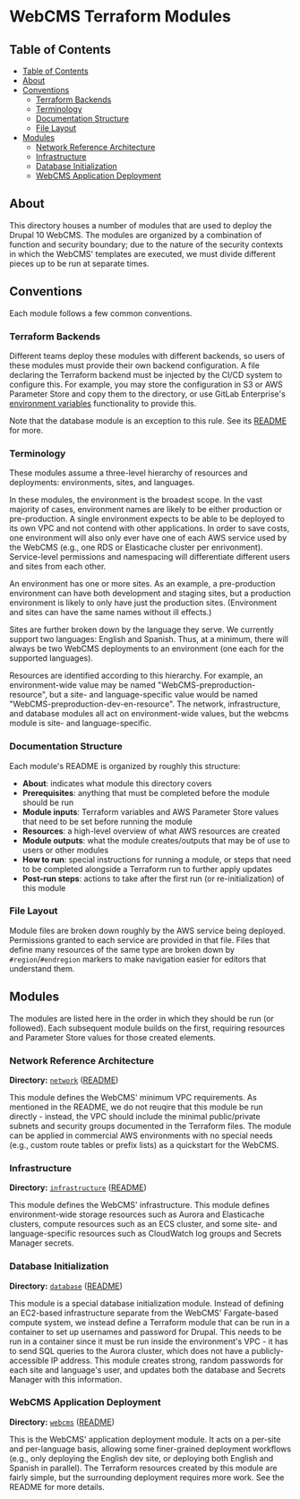 # WebCMS Terraform Modules

## Table of Contents

- [Table of Contents](#table-of-contents)
- [About](#about)
- [Conventions](#conventions)
  - [Terraform Backends](#terraform-backends)
  - [Terminology](#terminology)
  - [Documentation Structure](#documentation-structure)
  - [File Layout](#file-layout)
- [Modules](#modules)
  - [Network Reference Architecture](#network-reference-architecture)
  - [Infrastructure](#infrastructure)
  - [Database Initialization](#database-initialization)
  - [WebCMS Application Deployment](#webcms-application-deployment)

## About

This directory houses a number of modules that are used to deploy the Drupal 10 WebCMS. The modules are organized by a combination of function and security boundary; due to the nature of the security contexts in which the WebCMS' templates are executed, we must divide different pieces up to be run at separate times.

## Conventions

Each module follows a few common conventions.

### Terraform Backends

Different teams deploy these modules with different backends, so users of these modules must provide their own backend configuration. A file declaring the Terraform backend must be injected by the CI/CD system to configure this. For example, you may store the configuration in S3 or AWS Parameter Store and copy them to the directory, or use GitLab Enterprise's [environment variables](https://docs.gitlab.com/ee/ci/variables/#custom-cicd-variables-of-type-file) functionality to provide this.

Note that the database module is an exception to this rule. See its [README](database/README.md) for more.

### Terminology

These modules assume a three-level hierarchy of resources and deployments: environments, sites, and languages.

In these modules, the environment is the broadest scope. In the vast majority of cases, environment names are likely to be either production or pre-production. A single environment expects to be able to be deployed to its own VPC and not contend with other applications. In order to save costs, one environment will also only ever have one of each AWS service used by the WebCMS (e.g., one RDS or Elasticache cluster per enrivonment). Service-level permissions and namespacing will differentiate different users and sites from each other.

An environment has one or more sites. As an example, a pre-production environment can have both development and staging sites, but a production environment is likely to only have just the production sites. (Environment and sites can have the same names without ill effects.)

Sites are further broken down by the language they serve. We currently support two languages: English and Spanish. Thus, at a minimum, there will always be two WebCMS deployments to an environment (one each for the supported languages).

Resources are identified according to this hierarchy. For example, an environment-wide value may be named "WebCMS-preproduction-resource", but a site- and language-specific value would be named "WebCMS-preproduction-dev-en-resource". The network, infrastructure, and database modules all act on environment-wide values, but the webcms module is site- and language-specific.

### Documentation Structure

Each module's README is organized by roughly this structure:

* **About**: indicates what module this directory covers
* **Prerequisites**: anything that must be completed before the module should be run
* **Module inputs**: Terraform variables and AWS Parameter Store values that need to be set before running the module
* **Resources**: a high-level overview of what AWS resources are created
* **Module outputs**: what the module creates/outputs that may be of use to users or other modules
* **How to run**: special instructions for running a module, or steps that need to be completed alongside a Terraform run to further apply updates
* **Post-run steps**: actions to take after the first run (or re-initialization) of this module

### File Layout

Module files are broken down roughly by the AWS service being deployed. Permissions granted to each service are provided in that file. Files that define many resources of the same type are broken down by `#region`/`#endregion` markers to make navigation easier for editors that understand them.

## Modules

The modules are listed here in the order in which they should be run (or followed). Each subsequent module builds on the first, requiring resources and Parameter Store values for those created elements.

### Network Reference Architecture

**Directory:** [`network`](network) ([README](network/README.md))

This module defines the WebCMS' minimum VPC requirements. As mentioned in the README, we do not reuqire that this module be run directly - instead, the VPC should include the minimal public/private subnets and security groups documented in the Terraform files. The module can be applied in commercial AWS environments with no special needs (e.g., custom route tables or prefix lists) as a quickstart for the WebCMS.

### Infrastructure

**Directory:** [`infrastructure`](infrastructure) ([README](infrastructure/README.md))

This module defines the WebCMS' infrastructure. This module defines environment-wide storage resources such as Aurora and Elasticache clusters, compute resources such as an ECS cluster, and some site- and language-specific resources such as CloudWatch log groups and Secrets Manager secrets.

### Database Initialization

**Directory:** [`database`](database) ([README](database/README.md))

This module is a special database initialization module. Instead of defining an EC2-based infrastructure separate from the WebCMS' Fargate-based compute system, we instead define a Terraform module that can be run in a container to set up usernames and password for Drupal. This needs to be run in a container since it must be run inside the environment's VPC - it has to send SQL queries to the Aurora cluster, which does not have a publicly-accessible IP address. This module creates strong, random passwords for each site and language's user, and updates both the database and Secrets Manager with this information.

### WebCMS Application Deployment

**Directory:** [`webcms`](webcms) ([README](webcms/README.md))

This is the WebCMS' application deployment module. It acts on a per-site and per-language basis, allowing some finer-grained deployment workflows (e.g., only deploying the English dev site, or deploying both English and Spanish in parallel). The Terraform resources created by this module are fairly simple, but the surrounding deployment requires more work. See the README for more details.
